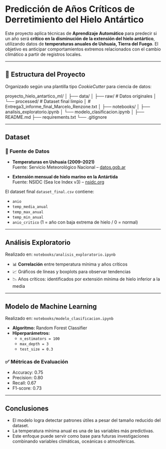 #  Predicción de Años Críticos de Derretimiento del Hielo Antártico

Este proyecto aplica técnicas de **Aprendizaje Automático** para predecir si un año será **crítico en la disminución de la extensión del hielo antártico**, utilizando datos de **temperaturas anuales de Ushuaia, Tierra del Fuego**. El objetivo es anticipar comportamientos extremos relacionados con el cambio climático a partir de registros locales.

---

## 📁 Estructura del Proyecto

Organizado según una plantilla tipo *CookieCutter* para ciencia de datos:

proyecto_hielo_antartico_ml/
│
├── data/
│ ├── raw/ # Datos originales
│ └── processed/ # Dataset final limpio
│                # Entrega3_informe_final_Marcelo_Renzone.txt
│
├── notebooks/
│ ├── analisis_exploratorio.ipynb
│ └── modelo_clasificacion.ipynb
│
├── README.md
├── requirements.txt
└── .gitignore


---

##  Dataset

### 📌 Fuente de Datos

- **Temperaturas en Ushuaia (2009–2021)**  
  Fuente: Servicio Meteorológico Nacional – [datos.gob.ar](https://datos.gob.ar)
  
- **Extensión mensual de hielo marino en la Antártida**  
  Fuente: NSIDC (Sea Ice Index v3) – [nsidc.org](https://nsidc.org/data/seaice_index)

El dataset final `dataset_final.csv` contiene:
- `anio`
- `temp_media_anual`
- `temp_max_anual`
- `temp_min_anual`
- `anio_critico` (1 = año con baja extrema de hielo / 0 = normal)

---

##  Análisis Exploratorio

Realizado en: `notebooks/analisis_exploratorio.ipynb`

- 📊 **Correlación** entre temperatura mínima y años críticos
- 📈 Gráficos de líneas y boxplots para observar tendencias
- 📉 Años críticos: identificados por extensión mínima de hielo inferior a la media

---

##  Modelo de Machine Learning

Realizado en: `notebooks/modelo_clasificacion.ipynb`

- **Algoritmo:** Random Forest Classifier
- **Hiperparámetros:**
  - `n_estimators = 100`
  - `max_depth = 3`
  - `test_size = 0.3`

### ✅ Métricas de Evaluación

- Accuracy: 0.75  
- Precision: 0.80  
- Recall: 0.67  
- F1-score: 0.73

---

##  Conclusiones

- El modelo logra detectar patrones útiles a pesar del tamaño reducido del dataset.
- La temperatura mínima anual es una de las variables más predictivas.
- Este enfoque puede servir como base para futuras investigaciones combinando variables climáticas, oceánicas o atmosféricas.
